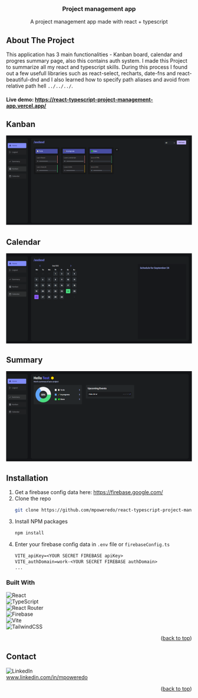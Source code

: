 <h3 align="center">Project management app</h3>

  <p align="center">
    A project management app made with react + typescript
    <br />

</div>




<!-- ABOUT THE PROJECT -->
## About The Project

This application has 3 main functionalities - Kanban board, calendar and progres summary page, also this contains auth system.
I made this Project to summarize all my react and typescript skills. During this process I found out a few usefull libraries such as react-select, recharts, date-fns and react-beautiful-dnd and I also learned how to specify path aliases and avoid from relative path hell ```../../../```.

#### Live demo: https://react-typescript-project-management-app.vercel.app/

## Kanban

![Alt text](images/Kanban.png?raw=true "Kanban")

## Calendar

![Alt text](images/Calendar.png?raw=true "Kanban")

## Summary

![Alt text](images/Summary.png?raw=true "Kanban")

## Installation


1. Get a firebase config data here: https://firebase.google.com/
2. Clone the repo
   ```sh
   git clone https://github.com/mpoweredo/react-typescript-project-management-app.git
   ```
3. Install NPM packages
   ```sh
   npm install
   ```
4. Enter your firebase config data in `.env` file or `firebaseConfig.ts`
   ```
   VITE_apiKey=<YOUR SECRET FIREBASE apiKey>
   VITE_authDomain=work-<YOUR SECRET FIREBASE authDomain>
   ...
   ```

### Built With

![React](https://img.shields.io/badge/react-%2320232a.svg?style=for-the-badge&logo=react&logoColor=%2361DAFB)
<br>
![TypeScript](https://img.shields.io/badge/typescript-%23007ACC.svg?style=for-the-badge&logo=typescript&logoColor=white)
<br>
![React Router](https://img.shields.io/badge/React_Router-CA4245?style=for-the-badge&logo=react-router&logoColor=white)
<br>
![Firebase](https://img.shields.io/badge/Firebase-039BE5?style=for-the-badge&logo=Firebase&logoColor=white)
<br>
![Vite](https://img.shields.io/badge/vite-%23646CFF.svg?style=for-the-badge&logo=vite&logoColor=white)
<br>
![TailwindCSS](https://img.shields.io/badge/tailwindcss-%2338B2AC.svg?style=for-the-badge&logo=tailwind-css&logoColor=white)

<p align="right">(<a href="#readme-top">back to top</a>)</p>





## Contact


![LinkedIn](https://img.shields.io/badge/linkedin-%230077B5.svg?style=for-the-badge&logo=linkedin&logoColor=white) 
<br>
www.linkedin.com/in/mpoweredo

<p align="right">(<a href="#readme-top">back to top</a>)</p>





